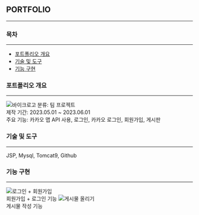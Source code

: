 ## PORTFOLIO
***
### 목차
***
- [포트폴리오 개요](https://github.com/kkameoo/bikeproject#포트폴리오-개요)
- [기술 및 도구](https://github.com/kkameoo/bikeproject#기술-및-도구)    
- [기능 구현](https://github.com/kkameoo/bikeproject#기능-구현)
### 포트폴리오 개요
***
![바이크로고](https://github.com/kkameoo/cocktailproject/assets/116774845/dd39e496-cd08-472b-a04c-35b0416a7432)
분류: 팀 프로젝트  
제작 기간: 2023.05.01 ~ 2023.06.01  
주요 기능: 카카오 맵 API 사용, 로그인, 카카오 로그인, 회원가입, 게시판  

### 기술 및 도구
***
JSP, Mysql, Tomcat9, Github      


### 기능 구현
***
![로그인 + 회원가입](https://github.com/kkameoo/cocktailproject/assets/116774845/f785c528-a0db-4e40-a29c-9f09a100703e)  
회원가입 + 로그인 기능
![게시물 올리기](https://github.com/kkameoo/cocktailproject/assets/116774845/e2b87889-667b-4d8e-99ed-09a6e28dc71b)        
게시물 작성 기능
